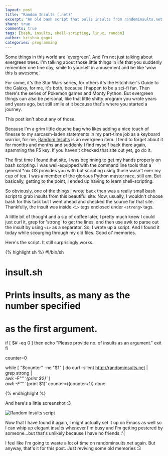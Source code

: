 ```yaml
---
layout: post
title: "Random Insults (.net)"
excerpt: "An old bash script that pulls insults from randominsults.net."
share: true
comments: true
tags: [bash, insults, shell-scripting, linux, random]
author: krishna_gogoi
categories: programming
---
```


Some things in this world are 'evergreen'. And I'm not just talking about
evergreen trees. I'm talking about those little things in life that you suddenly
remember one fine day, smile to yourself in amusement and be like 'wow this is
awesome.'

For some, it's the Star Wars series, for others it's the Hitchhiker's Guide to
the Galaxy, for me, it's both, because I happen to be a sci-fi fan. Then there's
the series of Pokemon games and Monty Python. But evergreen things can also be
personal, like that little shitty program you wrote years and years ago, but
still smile at it because that's where you started a journey.

This post isn't about any of those.

Because I'm a grim little douche bag who likes adding a nice touch of finesse to
my sarcasm-laden statements in my part-time job as a keyboard warrior, for me,
[Random Insults](http://randominsults.net) is an evergreen item. I tend to
forget about it for months and months and suddenly I find myself back there
again, spamming the F5 key. If you haven't checked that site out yet, go do
it.

The first time I found that site, I was beginning to get my hands properly on
bash scripting. I was well-equipped with the command line tools that a general
*nix OS provides you with but scripting using those wasn't ever my cup of tea. I
was a member of the glorious Python master race, still am. But basically,
getting to the point, I ended up having to learn shell-scripting.

So obviously, one of the things I wrote back then was a really small bash script
to grab insults from this beautiful site. Now, usually, I wouldn't choose bash
for this task but I went ahead and checked the source for that site. Thankfully,
the insult was inside `<i>` tags enclosed under `<strong>` tags.

A little bit of thought and a sip of coffee later, I pretty much knew I could
just curl it, grep for 'strong' to get the lines, and then use awk to parse out
the insult by using `<i>` as a separator. So, I wrote up a script. And I
found it today while scourging through my old files. Good ol' memories.

Here's the script. It still surprisingly works.

{% highlight sh %}
#!/bin/sh
#
# insult.sh
# Prints insults, as many as the number specified
# as the first argument.

if [ $# -eq 0 ]
        then
                echo "Please provide no. of insults as an argument."
        exit
fi

counter=0

while [ "$counter" -ne "$1" ]
        do
               curl -silent http://randominsults.net | \
               grep strong | \
               awk -F"<i>" '{print $2}' | \
               awk -F"</i>" '{print $1}'
               counter=$(($counter+1))
        done

{% endhighlight %}

And here's a little screenshot :3

![Random Insults script](http://fatpixels.me/images/insult.png)

Now that I have found it again, I might actually set it up on Emacs as well so I
can whip up elegant insults whenever I'm busy and I'm getting pestered by
someone...but that's unlikely because I have no friends :'(

I feel like I'm going to waste a lot of time on randominsults.net again. But
anyway, that's it for this post. Just reviving some old memories :3
